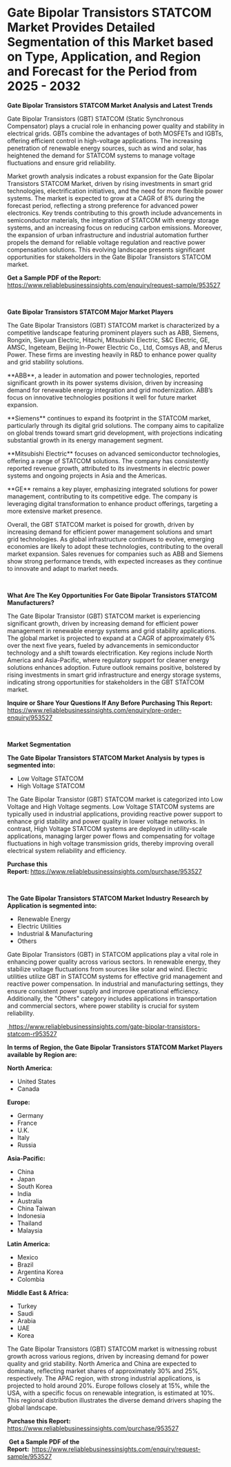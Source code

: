 <p><h1>Gate Bipolar Transistors STATCOM Market Provides Detailed Segmentation of this Market based on Type, Application, and Region and Forecast for the Period from 2025 - 2032</h1></p><p><strong>Gate Bipolar Transistors STATCOM Market Analysis and Latest Trends</strong></p>
<p><p>Gate Bipolar Transistors (GBT) STATCOM (Static Synchronous Compensator) plays a crucial role in enhancing power quality and stability in electrical grids. GBTs combine the advantages of both MOSFETs and IGBTs, offering efficient control in high-voltage applications. The increasing penetration of renewable energy sources, such as wind and solar, has heightened the demand for STATCOM systems to manage voltage fluctuations and ensure grid reliability.</p><p>Market growth analysis indicates a robust expansion for the Gate Bipolar Transistors STATCOM Market, driven by rising investments in smart grid technologies, electrification initiatives, and the need for more flexible power systems. The market is expected to grow at a CAGR of 8% during the forecast period, reflecting a strong preference for advanced power electronics. Key trends contributing to this growth include advancements in semiconductor materials, the integration of STATCOM with energy storage systems, and an increasing focus on reducing carbon emissions. Moreover, the expansion of urban infrastructure and industrial automation further propels the demand for reliable voltage regulation and reactive power compensation solutions. This evolving landscape presents significant opportunities for stakeholders in the Gate Bipolar Transistors STATCOM market.</p></p>
<p><strong>Get a Sample PDF of the Report:&nbsp;</strong> <a href="https://www.reliablebusinessinsights.com/enquiry/request-sample/953527?utm_campaign=2247&utm_medium=2&utm_source=Github&utm_content=ia&utm_term=18042025&utm_id=gate-bipolar-transistors-statcom">https://www.reliablebusinessinsights.com/enquiry/request-sample/953527</a></p>
<p>&nbsp;</p>
<p><strong>Gate Bipolar Transistors STATCOM Major Market Players</strong></p>
<p><p>The Gate Bipolar Transistors (GBT) STATCOM market is characterized by a competitive landscape featuring prominent players such as ABB, Siemens, Rongxin, Sieyuan Electric, Hitachi, Mitsubishi Electric, S&C Electric, GE, AMSC, Ingeteam, Beijing In-Power Electric Co., Ltd, Comsys AB, and Merus Power. These firms are investing heavily in R&D to enhance power quality and grid stability solutions.</p><p>**ABB**, a leader in automation and power technologies, reported significant growth in its power systems division, driven by increasing demand for renewable energy integration and grid modernization. ABB’s focus on innovative technologies positions it well for future market expansion.</p><p>**Siemens** continues to expand its footprint in the STATCOM market, particularly through its digital grid solutions. The company aims to capitalize on global trends toward smart grid development, with projections indicating substantial growth in its energy management segment.</p><p>**Mitsubishi Electric** focuses on advanced semiconductor technologies, offering a range of STATCOM solutions. The company has consistently reported revenue growth, attributed to its investments in electric power systems and ongoing projects in Asia and the Americas.</p><p>**GE** remains a key player, emphasizing integrated solutions for power management, contributing to its competitive edge. The company is leveraging digital transformation to enhance product offerings, targeting a more extensive market presence.</p><p>Overall, the GBT STATCOM market is poised for growth, driven by increasing demand for efficient power management solutions and smart grid technologies. As global infrastructure continues to evolve, emerging economies are likely to adopt these technologies, contributing to the overall market expansion. Sales revenues for companies such as ABB and Siemens show strong performance trends, with expected increases as they continue to innovate and adapt to market needs.</p></p>
<p>&nbsp;</p>
<p><strong>What Are The Key Opportunities For Gate Bipolar Transistors STATCOM Manufacturers?</strong></p>
<p><p>The Gate Bipolar Transistor (GBT) STATCOM market is experiencing significant growth, driven by increasing demand for efficient power management in renewable energy systems and grid stability applications. The global market is projected to expand at a CAGR of approximately 6% over the next five years, fueled by advancements in semiconductor technology and a shift towards electrification. Key regions include North America and Asia-Pacific, where regulatory support for cleaner energy solutions enhances adoption. Future outlook remains positive, bolstered by rising investments in smart grid infrastructure and energy storage systems, indicating strong opportunities for stakeholders in the GBT STATCOM market.</p></p>
<p><strong>Inquire or Share Your Questions If Any Before Purchasing This Report:</strong> <a href="https://www.reliablebusinessinsights.com/enquiry/pre-order-enquiry/953527?utm_campaign=2247&utm_medium=2&utm_source=Github&utm_content=ia&utm_term=18042025&utm_id=gate-bipolar-transistors-statcom">https://www.reliablebusinessinsights.com/enquiry/pre-order-enquiry/953527</a></p>
<p>&nbsp;</p>
<p><strong>Market Segmentation</strong></p>
<p><strong>The Gate Bipolar Transistors STATCOM Market Analysis by types is segmented into:</strong></p>
<p><ul><li>Low Voltage STATCOM</li><li>High Voltage STATCOM</li></ul></p>
<p><p>The Gate Bipolar Transistor (GBT) STATCOM market is categorized into Low Voltage and High Voltage segments. Low Voltage STATCOM systems are typically used in industrial applications, providing reactive power support to enhance grid stability and power quality in lower voltage networks. In contrast, High Voltage STATCOM systems are deployed in utility-scale applications, managing larger power flows and compensating for voltage fluctuations in high voltage transmission grids, thereby improving overall electrical system reliability and efficiency.</p></p>
<p><strong>Purchase this Report:&nbsp;</strong><a href="https://www.reliablebusinessinsights.com/purchase/953527?utm_campaign=2247&utm_medium=2&utm_source=Github&utm_content=ia&utm_term=18042025&utm_id=gate-bipolar-transistors-statcom">https://www.reliablebusinessinsights.com/purchase/953527</a></p>
<p>&nbsp;</p>
<p><strong>The Gate Bipolar Transistors STATCOM Market Industry Research by Application is segmented into:</strong></p>
<p><ul><li>Renewable Energy</li><li>Electric Utilities</li><li>Industrial & Manufacturing</li><li>Others</li></ul></p>
<p><p>Gate Bipolar Transistors (GBT) in STATCOM applications play a vital role in enhancing power quality across various sectors. In renewable energy, they stabilize voltage fluctuations from sources like solar and wind. Electric utilities utilize GBT in STATCOM systems for effective grid management and reactive power compensation. In industrial and manufacturing settings, they ensure consistent power supply and improve operational efficiency. Additionally, the "Others" category includes applications in transportation and commercial sectors, where power stability is crucial for system reliability.</p></p>
<p><a href="https://www.reliablebusinessinsights.com/gate-bipolar-transistors-statcom-r953527?utm_campaign=2247&utm_medium=2&utm_source=Github&utm_content=ia&utm_term=18042025&utm_id=gate-bipolar-transistors-statcom">&nbsp;https://www.reliablebusinessinsights.com/gate-bipolar-transistors-statcom-r953527</a></p>
<p><strong>In terms of Region, the Gate Bipolar Transistors STATCOM Market Players available by Region are:</strong></p>
<p>
    <p> <strong> North America: </strong>
        <ul>
            <li>United States</li>
            <li>Canada</li>
        </ul>
        </p> 
    <p> <strong> Europe: </strong>
        <ul>
            <li>Germany</li>
            <li>France</li>
            <li>U.K.</li>
            <li>Italy</li>
            <li>Russia</li>
        </ul>
        </p> 
    <p> <strong> Asia-Pacific: </strong>
        <ul>
            <li>China</li>
            <li>Japan</li>
            <li>South Korea</li>
            <li>India</li>
            <li>Australia</li>
            <li>China Taiwan</li>
            <li>Indonesia</li>
            <li>Thailand</li>
            <li>Malaysia</li>
        </ul>
        </p> 
    <p> <strong> Latin America: </strong>
        <ul>
            <li>Mexico</li>
            <li>Brazil</li>
            <li>Argentina Korea</li>
            <li>Colombia</li>
        </ul>
        </p> 
    <p> <strong> Middle East & Africa: </strong>
        <ul>
            <li>Turkey</li>
            <li>Saudi</li>
            <li>Arabia</li>
            <li>UAE</li>
            <li>Korea</li>
        </ul>
    </p>
    </p>
<p><p>The Gate Bipolar Transistors (GBT) STATCOM market is witnessing robust growth across various regions, driven by increasing demand for power quality and grid stability. North America and China are expected to dominate, reflecting market shares of approximately 30% and 25%, respectively. The APAC region, with strong industrial applications, is projected to hold around 20%. Europe follows closely at 15%, while the USA, with a specific focus on renewable integration, is estimated at 10%. This regional distribution illustrates the diverse demand drivers shaping the global landscape.</p></p>
<p><strong>Purchase this Report: </strong><a href="https://www.reliablebusinessinsights.com/purchase/953527?utm_campaign=2247&utm_medium=2&utm_source=Github&utm_content=ia&utm_term=18042025&utm_id=gate-bipolar-transistors-statcom">https://www.reliablebusinessinsights.com/purchase/953527</a></p>
<p>&nbsp;<strong>Get a Sample PDF of the Report:&nbsp;&nbsp;</strong><a href="https://www.reliablebusinessinsights.com/enquiry/request-sample/953527?utm_campaign=2247&utm_medium=2&utm_source=Github&utm_content=ia&utm_term=18042025&utm_id=gate-bipolar-transistors-statcom">https://www.reliablebusinessinsights.com/enquiry/request-sample/953527</a></p>
<p><strong></strong></p>
<p><p></p><p></p><p></p></p>